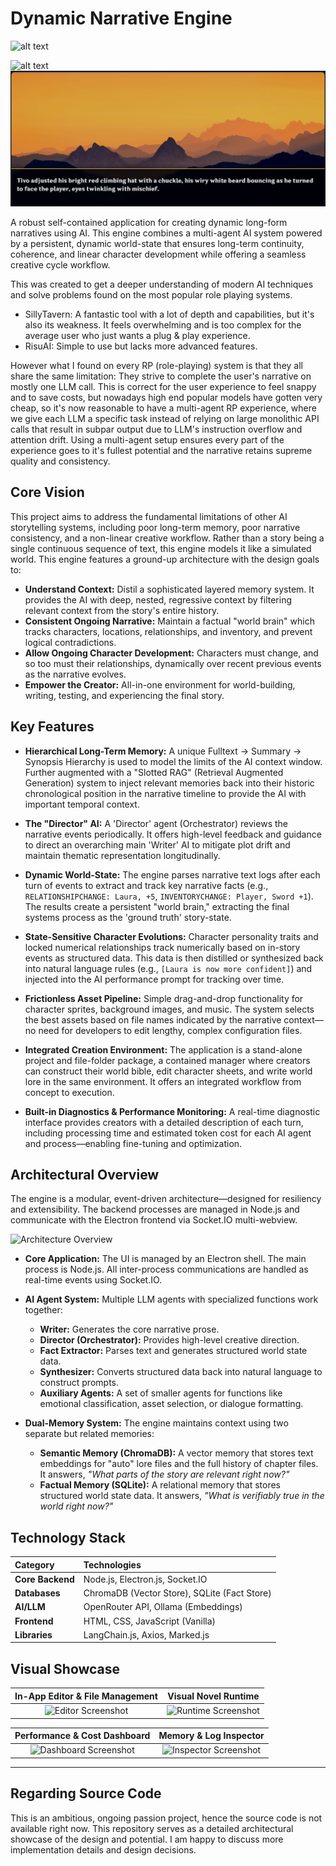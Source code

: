 # Dynamic Narrative Engine

![alt text](https://img.shields.io/badge/Stack-Node.js%20%7C%20Electron%20%7C%20AI-blue)

![alt text](https://img.shields.io/badge/Status-Active%20Development-green)
<br>
![alt text](./images/vn_vid.gif)

A robust self-contained application for creating dynamic long-form narratives using AI. This engine combines a multi-agent AI system powered by a persistent, dynamic world-state that ensures long-term continuity, coherence, and linear character development while offering a seamless creative cycle workflow.

This was created to get a deeper understanding of modern AI techniques and solve problems found on the most popular role playing systems.

* SillyTavern: A fantastic tool with a lot of depth and capabilities, but it's also its weakness. It feels overwhelming and is too complex for the average user who just wants a plug & play experience.
* RisuAI: Simple to use but lacks more advanced features.

However what I found on every RP (role-playing) system is that they all share the same limitation: They strive to complete the user's narrative on mostly one LLM call. This is correct for the user experience to feel snappy and to save costs, but nowadays high end popular models have gotten very cheap, so it's now reasonable to have a multi-agent RP experience, where we give each LLM a specific task instead of relying on large monolithic API calls that result in subpar output due to LLM's instruction overflow and attention drift. Using a multi-agent setup ensures every part of the experience goes to it's fullest potential and the narrative retains supreme quality and consistency. 

## Core Vision

This project aims to address the fundamental limitations of other AI storytelling systems, including poor long-term memory, poor narrative consistency, and a non-linear creative workflow. Rather than a story being a single continuous sequence of text, this engine models it like a simulated world. This engine features a ground-up architecture with the design goals to:

*   **Understand Context:** Distil a sophisticated layered memory system. It provides the AI with deep, nested, regressive context by filtering relevant context from the story's entire history.
*   **Consistent Ongoing Narrative:** Maintain a factual "world brain" which tracks characters, locations, relationships, and inventory, and prevent logical contradictions.
*   **Allow Ongoing Character Development:** Characters must change, and so too must their relationships, dynamically over recent previous events as the narrative evolves.
*   **Empower the Creator:** All-in-one environment for world-building, writing, testing, and experiencing the final story.

## Key Features

*   **Hierarchical Long-Term Memory:** A unique Fulltext -> Summary -> Synopsis Hierarchy is used to model the limits of the AI context window. Further augmented with a "Slotted RAG" (Retrieval Augmented Generation) system to inject relevant memories back into their historic chronological position in the narrative timeline to provide the AI with important temporal context.

*   **The "Director" AI:** A 'Director' agent (Orchestrator) reviews the narrative events periodically. It offers high-level feedback and guidance to direct an overarching main 'Writer' AI to mitigate plot drift and maintain thematic representation longitudinally.

*   **Dynamic World-State:** The engine parses narrative text logs after each turn of events to extract and track key narrative facts (e.g., `RELATIONSHIPCHANGE: Laura, +5`, `INVENTORYCHANGE: Player, Sword +1`). The results create a persistent "world brain," extracting the final systems process as the 'ground truth' story-state.

*   **State-Sensitive Character Evolutions:** Character personality traits and locked numerical relationships track numerically based on in-story events as structured data. This data is then distilled or synthesized back into natural language rules (e.g., `[Laura is now more confident]`) and injected into the AI performance prompt for tracking over time.

*   **Frictionless Asset Pipeline:** Simple drag-and-drop functionality for character sprites, background images, and music. The system selects the best assets based on file names indicated by the narrative context—no need for developers to edit lengthy, complex configuration files.

*   **Integrated Creation Environment:** The application is a stand-alone project and file-folder package, a contained manager where creators can construct their world bible, edit character sheets, and write world lore in the same environment. It offers an integrated workflow from concept to execution.

*   **Built-in Diagnostics & Performance Monitoring:** A real-time diagnostic interface provides creators with a detailed description of each turn, including processing time and estimated token cost for each AI agent and process—enabling fine-tuning and optimization.

## Architectural Overview

The engine is a modular, event-driven architecture—designed for resiliency and extensibility. The backend processes are managed in Node.js and communicate with the Electron frontend via Socket.IO multi-webview.

![Architecture Overview](placeholder_architecture_diagram.png)

*   **Core Application:** The UI is managed by an Electron shell. The main process is Node.js. All inter-process communications are handled as real-time events using Socket.IO.

*   **AI Agent System:** Multiple LLM agents with specialized functions work together:
    *   **Writer:** Generates the core narrative prose.
    *   **Director (Orchestrator):** Provides high-level creative direction.
    *   **Fact Extractor:** Parses text and generates structured world state data.
    *   **Synthesizer:** Converts structured data back into natural language to construct prompts.
    *   **Auxiliary Agents:** A set of smaller agents for functions like emotional classification, asset selection, or dialogue formatting.

*   **Dual-Memory System:** The engine maintains context using two separate but related memories:
    *   **Semantic Memory (ChromaDB):** A vector memory that stores text embeddings for "auto" lore files and the full history of chapter files. It answers, *"What parts of the story are relevant right now?"*
    *   **Factual Memory (SQLite):** A relational memory that stores structured world state data. It answers, *"What is verifiably true in the world right now?"*

## Technology Stack

| Category | Technologies |
| :--- | :--- |
| **Core Backend** | Node.js, Electron.js, Socket.IO |
| **Databases** | ChromaDB (Vector Store), SQLite (Fact Store) |
| **AI/LLM** | OpenRouter API, Ollama (Embeddings) |
| **Frontend** | HTML, CSS, JavaScript (Vanilla) |
| **Libraries** | LangChain.js, Axios, Marked.js |

## Visual Showcase

| In-App Editor & File Management | Visual Novel Runtime |
| :---: | :---: |
| ![Editor Screenshot](placeholder_editor.png) | ![Runtime Screenshot](placeholder_runtime.png) |

| Performance & Cost Dashboard | Memory & Log Inspector |
| :---: | :---: |
| ![Dashboard Screenshot](placeholder_dashboard.png) | ![Inspector Screenshot](placeholder_inspector.png) |

---

## Regarding Source Code

This is an ambitious, ongoing passion project, hence the source code is not available right now. This repository serves as a detailed architectural showcase of the design and potential. I am happy to discuss more implementation details and design decisions.
